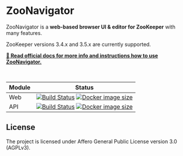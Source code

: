 ZooNavigator
============

ZooNavigator is a **web-based browser UI & editor for ZooKeeper** with many features.


ZooKeeper versions 3.4.x and 3.5.x are currently supported.


[**📘 Read official docs for more info and instructions how to use ZooNavigator.**](https://www.elkozmon.com/zoonavigator)


<br/>


Module | Status
--- | --- 
Web | [![Build Status](https://travis-ci.org/elkozmon/zoonavigator-web.svg?branch=master)](https://travis-ci.org/elkozmon/zoonavigator-web) [![Docker image size](https://images.microbadger.com/badges/image/elkozmon/zoonavigator-web.svg)](https://hub.docker.com/r/elkozmon/zoonavigator-web)
API | [![Build Status](https://travis-ci.org/elkozmon/zoonavigator-api.svg?branch=master)](https://travis-ci.org/elkozmon/zoonavigator-api) [![Docker image size](https://images.microbadger.com/badges/image/elkozmon/zoonavigator-api.svg)](https://hub.docker.com/r/elkozmon/zoonavigator-api)


License
-------

The project is licensed under Affero General Public License version 3.0 (AGPLv3).
